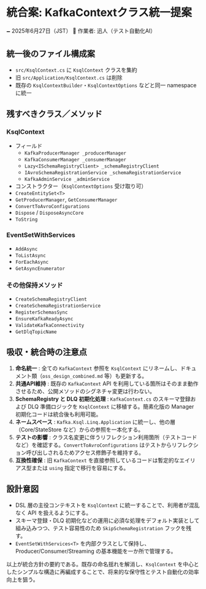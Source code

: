 # 統合案: KafkaContextクラス統一提案

🗕 2025年6月27日（JST）
🧐 作業者: 迅人（テスト自動化AI）

## 統一後のファイル構成案

- `src/KsqlContext.cs` に `KsqlContext` クラスを集約
- 旧 `src/Application/KsqlContext.cs` は削除
- 既存の `KsqlContextBuilder`・`KsqlContextOptions` などと同一 namespace に統一

## 残すべきクラス／メソッド

### KsqlContext
- フィールド
  - `KafkaProducerManager _producerManager`
  - `KafkaConsumerManager _consumerManager`
  - `Lazy<ISchemaRegistryClient> _schemaRegistryClient`
  - `IAvroSchemaRegistrationService _schemaRegistrationService`
  - `KafkaAdminService _adminService`
- コンストラクター（`KsqlContextOptions` 受け取り可）
- `CreateEntitySet<T>`
- `GetProducerManager`, `GetConsumerManager`
- `ConvertToAvroConfigurations`
- `Dispose` / `DisposeAsyncCore`
- `ToString`

### EventSetWithServices<T>
- `AddAsync`
- `ToListAsync`
- `ForEachAsync`
- `GetAsyncEnumerator`

### その他保持メソッド
- `CreateSchemaRegistryClient`
- `CreateSchemaRegistrationService`
- `RegisterSchemasSync`
- `EnsureKafkaReadyAsync`
- `ValidateKafkaConnectivity`
- `GetDlqTopicName`

## 吸収・統合時の注意点

1. **命名統一** : 全ての `KafkaContext` 参照を `KsqlContext` にリネームし、ドキュメント類（`oss_design_combined.md` 等）も更新する。
2. **共通API維持** : 既存の `KafkaContext` API を利用している箇所はそのまま動作させるため、公開メソッドのシグネチャ変更は行わない。
3. **SchemaRegistry と DLQ 初期化処理** : `KafkaContext.cs` のスキーマ登録および DLQ 準備ロジックを `KsqlContext` に移植する。簡素化版の Manager 初期化コードは統合後も利用可能。
4. **ネームスペース** : `Kafka.Ksql.Linq.Application` に統一し、他の層（Core/StateStore など）からの参照を一本化する。
5. **テストの影響** : クラス名変更に伴うリフレクション利用箇所（テストコードなど）を確認する。`ConvertToAvroConfigurations` はテストからリフレクション呼び出しされるためアクセス修飾子を維持する。
6. **互換性確保** : 旧 `KafkaContext` を直接参照しているコードは暫定的なエイリアス型または `using` 指定で移行を容易にする。

## 設計意図

- DSL 層の主役コンテキストを `KsqlContext` に統一することで、利用者が混乱なく API を扱えるようにする。
- スキーマ登録・DLQ 初期化などの運用に必須な処理をデフォルト実装として組み込みつつ、テスト容易性のため `SkipSchemaRegistration` フックを残す。
- `EventSetWithServices<T>` を内部クラスとして保持し、Producer/Consumer/Streaming の基本機能を一か所で管理する。

以上が統合方針の要約である。既存の命名揺れを解消し、`KsqlContext` を中心としたシンプルな構造に再編成することで、将来的な保守性とテスト自動化の効率向上を狙う。

